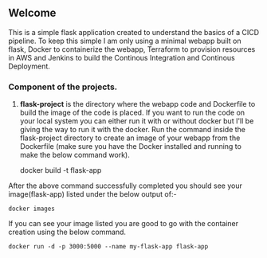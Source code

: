 
## Welcome

This is a simple flask application created to understand the basics of a CICD pipeline.
To keep this simple I am only using a minimal webapp built on flask, Docker to containerize the webapp, Terraform to provision resources in AWS and Jenkins to build the Continous Integration and Continous Deployment.


### Component of the projects.

1. **flask-project** is the directory where the webapp code and Dockerfile to build the image of the code is placed. If you want to run the code on your local system you can either run it with or without docker but I'll be giving the way to run it with the docker.
Run the command inside the flask-project directory to create an image of your webapp from the Dockerfile (make sure you have the Docker installed and running to make the below command work).
    
    docker build -t flask-app

After the above command successfully completed you should see your image(flask-app) listed under the below output of:-

    docker images

If you can see your image listed you are good to go with the container creation using the below command.

    docker run -d -p 3000:5000 --name my-flask-app flask-app

 
 